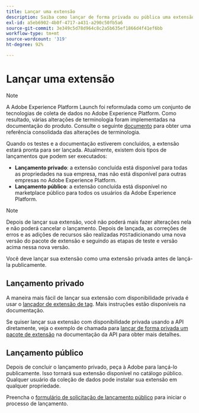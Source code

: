 ```yaml
---
title: Lançar uma extensão
description: Saiba como lançar de forma privada ou pública uma extensão de tag na Adobe Experience Platform.
exl-id: a5eb6902-4b0f-4717-a431-a290c50fb5a6
source-git-commit: 3e349c5d78d964c8c2a5b635ef1866d4f41ef6bb
workflow-type: tm+mt
source-wordcount: '319'
ht-degree: 92%

---
```


# Lançar uma extensão

>[!NOTE]
>
>A Adobe Experience Platform Launch foi reformulada como um conjunto de tecnologias de coleta de dados no Adobe Experience Platform. Como resultado, várias alterações de terminologia foram implementadas na documentação do produto. Consulte o seguinte [documento](../../term-updates.md) para obter uma referência consolidada das alterações de terminologia.

Quando os testes e a documentação estiverem concluídos, a extensão estará pronta para ser lançada. Atualmente, existem dois tipos de lançamentos que podem ser executados:

- **Lançamento privado**: a extensão concluída está disponível para todas as propriedades na sua empresa, mas não está disponível para outras empresas no Adobe Experience Platform.
- **Lançamento público**: a extensão concluída está disponível no marketplace público para todos os usuários da Adobe Experience Platform.

>[!NOTE]
>
>Depois de lançar sua extensão, você não poderá mais fazer alterações nela e não poderá cancelar o lançamento.  Depois de lançada, as correções de erros e as adições de recursos são realizadas `POST`adicionando uma nova versão do pacote de extensão e seguindo as etapas de teste e versão acima nessa nova versão.

Você deve lançar sua extensão como uma extensão privada antes de lançá-la publicamente.

## Lançamento privado

A maneira mais fácil de lançar sua extensão com disponibilidade privada é usar o [lançador de extensão de tag](https://www.npmjs.com/package/@adobe/reactor-releaser). Mais instruções estão disponíveis na documentação.

Se quiser lançar sua extensão com disponibilidade privada usando a API diretamente, veja o exemplo de chamada para [lançar de forma privada um pacote de extensão](https://developer.adobelaunch.com/api/reference/1.0/extension_packages/release_private/) na documentação da API para obter mais detalhes.

## Lançamento público

Depois de concluir o lançamento privado, peça à Adobe para lançá-lo publicamente. Isso tornará sua extensão disponível no catálogo público. Qualquer usuário da coleção de dados pode instalar sua extensão em qualquer propriedade.

Preencha o [formulário de solicitação de lançamento público](https://www.feedbackprogram.adobe.com/c/r/DCExtensionReleaseRequest) para iniciar o processo de lançamento.
